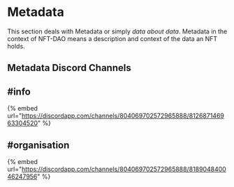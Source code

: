 # Metadata

This section deals with Metadata or simply _data about data_. Metadata in the context of NFT-DAO means a description and context of the data an NFT holds. 

## Metadata Discord Channels

## \#info

{% embed url="https://discordapp.com/channels/804069702572965888/812687146963304520" %}

## \#organisation

{% embed url="https://discordapp.com/channels/804069702572965888/818904840046247956" %}







